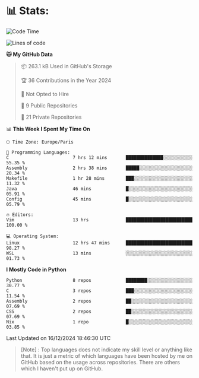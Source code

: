 

<h1>📊 Stats:</h1>

<!--START_SECTION:waka-->
![Code Time](http://img.shields.io/badge/Code%20Time-688%20hrs%201%20min-blue)

![Lines of code](https://img.shields.io/badge/From%20Hello%20World%20I%27ve%20Written-6.3%20million%20lines%20of%20code-blue)

**🐱 My GitHub Data** 

> 📦 263.1 kB Used in GitHub's Storage 
 > 
> 🏆 36 Contributions in the Year 2024
 > 
> 🚫 Not Opted to Hire
 > 
> 📜 9 Public Repositories 
 > 
> 🔑 21 Private Repositories 
 > 
📊 **This Week I Spent My Time On** 

```text
🕑︎ Time Zone: Europe/Paris

💬 Programming Languages: 
C                        7 hrs 12 mins       ██████████████░░░░░░░░░░░   55.35 % 
Assembly                 2 hrs 38 mins       █████░░░░░░░░░░░░░░░░░░░░   20.34 % 
Makefile                 1 hr 28 mins        ███░░░░░░░░░░░░░░░░░░░░░░   11.32 % 
Java                     46 mins             █░░░░░░░░░░░░░░░░░░░░░░░░   05.91 % 
Config                   45 mins             █░░░░░░░░░░░░░░░░░░░░░░░░   05.79 % 

🔥 Editors: 
Vim                      13 hrs              █████████████████████████   100.00 % 

💻 Operating System: 
Linux                    12 hrs 47 mins      █████████████████████████   98.27 % 
WSL                      13 mins             ░░░░░░░░░░░░░░░░░░░░░░░░░   01.73 % 
```

**I Mostly Code in Python** 

```text
Python                   8 repos             ████████░░░░░░░░░░░░░░░░░   30.77 % 
C                        3 repos             ███░░░░░░░░░░░░░░░░░░░░░░   11.54 % 
Assembly                 2 repos             ██░░░░░░░░░░░░░░░░░░░░░░░   07.69 % 
CSS                      2 repos             ██░░░░░░░░░░░░░░░░░░░░░░░   07.69 % 
Nix                      1 repo              █░░░░░░░░░░░░░░░░░░░░░░░░   03.85 % 
```




 Last Updated on 16/12/2024 18:46:30 UTC
<!--END_SECTION:waka-->

 > [Note] : Top languages does not indicate my skill level or anything like that. It is just a metric of which languages have been hosted by me on GitHub based on the usage across repositories. There are others which I haven't put up on GitHub.</span>
